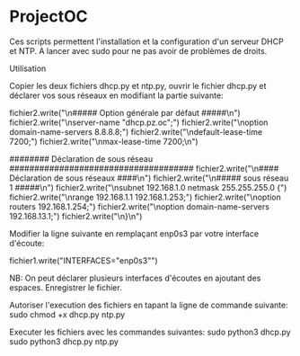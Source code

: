 # ProjectOC

Ces scripts permettent l'installation et la configuration d'un serveur DHCP et NTP.
A lancer avec sudo pour ne pas avoir de problèmes de droits.

Utilisation

Copier les deux fichiers dhcp.py et ntp.py, ouvrir le fichier dhcp.py et déclarer vos sous réseaux en modifiant la partie suivante:

fichier2.write("\n##### Option générale par défaut #####\n")
fichier2.write("\nserver-name \"dhcp.pz.oc\";")
fichier2.write("\noption domain-name-servers 8.8.8.8;")
fichier2.write("\ndefault-lease-time 7200;")
fichier2.write("\nmax-lease-time 7200;\n")

######## Déclaration de sous réseau #####################################
fichier2.write("\n#### Déclaration de sous réseaux ####\n")
fichier2.write("\n##### sous réseau 1 #####\n")
fichier2.write("\nsubnet 192.168.1.0 netmask 255.255.255.0 {")
fichier2.write("\nrange 192.168.1.1 192.168.1.253;")
fichier2.write("\noption routers 192.168.1.254;")
fichier2.write("\noption domain-name-servers 192.168.13.1;")
fichier2.write("\n}\n")

Modifier la ligne suivante en remplaçant enp0s3 par votre interface d'écoute:

fichier1.write("INTERFACES=\"enp0s3\"")

NB: On peut déclarer plusieurs interfaces d'écoutes en ajoutant des espaces.
Enregistrer le fichier.


Autoriser l'execution des fichiers en tapant la ligne de commande suivante: sudo chmod +x dhcp.py ntp.py

Executer les fichiers avec les commandes suivantes: sudo python3 dhcp.py
sudo python3 dhcp.py ntp.py
